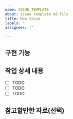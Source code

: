 ```yaml
---
name: ISSUE_TEMPLATE
about: issue template md file
title: New Issue
labels: ''
assignees: ''

---
```


## 구현 기능
<!-- 추가하려는 기능에 대해 간결하게 설명해주세요 -->

## 작업 상세 내용

-   [ ] TODO
-   [ ] TODO
-   [ ] TODO

## 참고할만한 자료(선택)
<!-- ISSUE 에 대해 설명에 도움이 되는 참고 자료를 업로드 해주세요 -->

